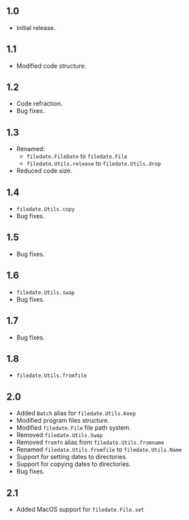 ## 1.0
- Initial release.

## 1.1
- Modified code structure.

## 1.2
- Code refraction.
- Bug fixes.

## 1.3
- Renamed:
  - `filedate.FileDate` to `filedate.File`
  - `filedate.Utils.release` to `filedate.Utils.drop`
- Reduced code size.

## 1.4
- `filedate.Utils.copy`
- Bug fixes.

## 1.5
- Bug fixes.

## 1.6
- `filedate.Utils.swap`
- Bug fixes.

## 1.7
- Bug fixes.

## 1.8
- `filedate.Utils.fromfile`

## 2.0
- Added `Batch` alias for `filedate.Utils.Keep`
- Modified program files structure.
- Modified `filedate.File` file path system.
- Removed `filedate.Utils.Swap`
- Removed `fromfn` alias from `filedate.Utils.fromname`
- Renamed `filedate.Utils.fromfile` to `filedate.Utils.Name`
- Support for setting dates to directories.
- Support for copying dates to directories.
- Bug fixes.

## 2.1
- Added MacOS support for `filedate.File.set`